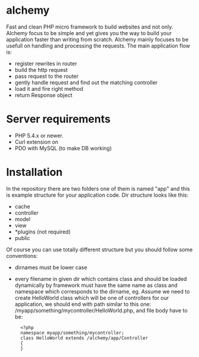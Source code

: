alchemy
=======

Fast and clean PHP micro framework to build websites and not only. Alchemy focus to be simple and yet
gives you the way to build your application faster than writing from scratch.
Alchemy mainly focuses to be usefull on handling and processing the requests. The main application
flow is:
- register rewrites in router
- build the http request
- pass request to the router
- gently handle request and find out the matching controller
- load it and fire right method
- return Response object

Server requirements
===================

- PHP 5.4.x or newer.
- Curl extension on
- PDO with MySQL (to make DB working)

Installation
============

In the repository there are two folders one of them is named "app" and this is example structure
for your application code.
Dir structure looks like this:
- cache
- controller
- model
- view
- *plugins (not required)
- public

Of course you can use totally different structure but you should follow some conventions:
- dirnames must be lower case
- every filename in given dir which contains class and should be loaded dynamically by framework
must have the same name as class and namespace which corresponds to the dirname, eg. Assume we
need to create HelloWorld class which will be one of controllers for our application, we should
end with path similar to this one: /myapp/something/mycontroller/HelloWorld.php, and file body
have to be:

        <?php
        namespace myapp/something/mycontroller;
        class HelloWorld extends /alchemy/app/Controller
        {
        }

